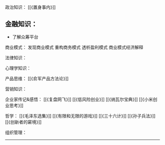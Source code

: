 

政治知识：
[[《置身事内》]]

金融知识：
- 
- 了解众筹平台

商业模式：
发现商业模式
重构商务模式
透析盈利模式
商业模式经济解释


法律知识：

心理学知识：

产品思维：
[[《俞军产品方法论》]]

营销知识：

企业家传记&感悟：
[[《复盘网飞》]]
[[《低风险创业》]]
[[《纳瓦尔宝典》]]
[[《小米创业思考》]]

哲学：
[[《毛泽东选集》]]
[[《有限和无限的游戏》]]
[[《三十六计》]]
[[《孙子兵法》]]
[[《创新者的窘境》]]

组织管理：


---